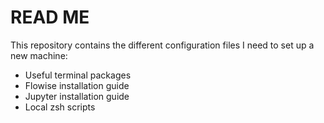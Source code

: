 # READ ME

This repository contains the different configuration files I need to set up a new machine:
- Useful terminal packages
- Flowise installation guide
- Jupyter installation guide
- Local zsh scripts

